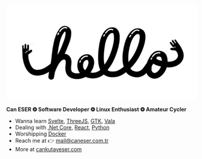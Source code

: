 ![asd](./files/hello.gif)

**Can ESER   ❂   Software Developer     ❂   Linux Enthusiast   ❂   Amateur Cycler**

  <!--* Working on [electron86](https://github.com/esercankutay/electron86) -->
  * Wanna learn [Svelte](https://svelte.dev/), [ThreeJS](https://threejs.org/), [GTK](https://www.gtk.org/), [Vala](https://wiki.gnome.org/Projects/Vala)
  * Dealing with [.Net Core](https://dotnet.microsoft.com/en-us/), [React](https://reactjs.org/), [Python](https://www.python.org/) 
  * Worshipping [Docker](https://www.docker.com/)
  * Reach me at 👉 mail@caneser.com.tr 
  * More at [cankutayeser.com](https://caneser.com.tr)
